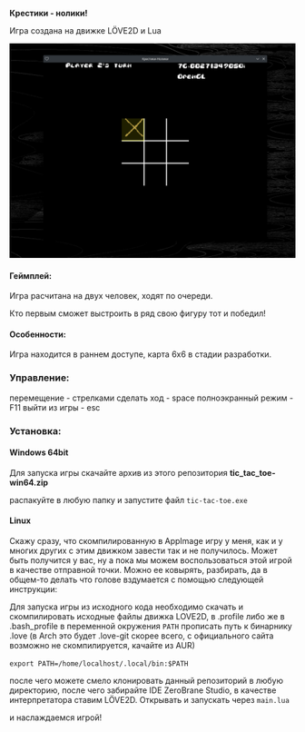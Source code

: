 **Крестики - нолики!**

Игра создана на движке  LÖVE2D и Lua

<img src="https://github.com/NorthernBlow/tic-tac-toe/blob/main/screenshots/Screenshot.png" />



#### Геймплей:

Игра расчитана на двух человек, ходят по очереди. 

Кто первым сможет выстроить в ряд свою фигуру тот и победил!



#### Особенности:

Игра находится в раннем доступе, карта 6х6 в стадии разработки.



### Управление:

перемещение - стрелками
сделать ход - space
полноэкранный режим - F11
выйти из игры - esc



### Установка:

#### Windows 64bit

Для запуска игры скачайте архив из этого репозитория **tic_tac_toe-win64.zip**

распакуйте в любую папку и запустите файл  `tic-tac-toe.exe`

#### Linux

Скажу сразу, что скомпилированную в AppImage игру у меня, как и у многих других с этим движком завести так и не получилось. Может быть получится у вас, ну а пока мы можем воспользоваться этой игрой в качестве отправной точки. Можно ее ковырять, разбирать, да в общем-то делать что голове вздумается с помощью следующей инструкции:

Для запуска игры из исходного кода необходимо скачать и скомпилировать исходные файлы движка LOVE2D, в .profile либо же в .bash_profile в переменной окружения `PATH` прописать путь к бинарнику .love (в Arch это будет .love-git скорее всего, с официального сайта возможно не скомпилируется, качайте из AUR)

`export PATH=/home/localhost/.local/bin:$PATH`

после чего можете смело клонировать данный репозиторий в любую директорию, после чего забирайте IDE ZeroBrane Studio, в качестве интерпретатора ставим LÖVE2D. Открывать и запускать через `main.lua`

и наслаждаемся игрой! 